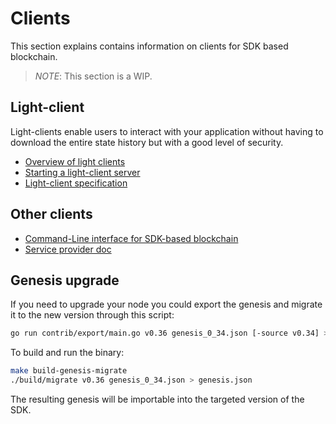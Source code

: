 # Clients

This section explains contains information on clients for SDK based blockchain. 

>*NOTE*: This section is a WIP. 

## Light-client

Light-clients enable users to interact with your application without having to download the entire state history but with a good level of security. 

- [Overview of light clients](./lite/README.md)
- [Starting a light-client server](./lite/getting_started.md)
- [Light-client specification](./lite/specification.md)

## Other clients

- [Command-Line interface for SDK-based blockchain](./cli.md)
- [Service provider doc](./service-providers.md)

## Genesis upgrade

If you need to upgrade your node you could export the genesis and migrate it to the new version through this script:

```bash
go run contrib/export/main.go v0.36 genesis_0_34.json [-source v0.34] > ~/.gaiad/genesis.json 
```

To build and run the binary:
```bash
make build-genesis-migrate
./build/migrate v0.36 genesis_0_34.json > genesis.json
```

The resulting genesis will be importable into the targeted version of the SDK.

